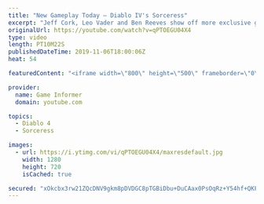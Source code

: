 ```yaml
---
title: "New Gameplay Today – Diablo IV's Sorceress"
excerpt: "Jeff Cork, Leo Vader and Ben Reeves show off more exclusive gameplay of Diablo IV, which can be viewed without commentary at ..."
originalUrl: https://youtube.com/watch?v=qPTOEGU04X4
type: video
length: PT10M22S
publishedDateTime: 2019-11-06T18:00:06Z
heat: 54

featuredContent: "<iframe width=\"800\" height=\"500\" frameborder=\"0\" src=\"https://www.youtube.com/embed/qPTOEGU04X4\" allow=\"accelerometer; autoplay; encrypted-media; gyroscope; picture-in-picture\" allowfullscreen></iframe>"

provider:
  name: Game Informer
  domain: youtube.com

topics:
  - Diablo 4
  - Sorceress

images:
  - url: https://i.ytimg.com/vi/qPTOEGU04X4/maxresdefault.jpg
    width: 1280
    height: 720
    isCached: true

secured: "xOkcbx3rw21ZQcDNV9gkm8pDVDGC8pTGBiDbu+DuCAax0PsOqRz+Y54hf+QKF2f1DZVnFFBgA1auIC/Naq9yJfPb/MlmsHATjduGa6NfFrn1KVhcxSTSs3eOwocexXL1AxuQiC00YesgYX14bATbZ1oX5fkIWbGDhTyW8KOMEO8bptaBADge4U++pP0if+sWL4XsdR6wi8gX4QqkQgaYOSaw8yaaCdtlJeYxs4148aKJGycXlDdOO08RbGKAP9zrhnUgVkhMSMLLEz+T29qL3M8z3d4QrLaoy44OC+4401t57YvdOKng/T6QosJD1DxLbng/I6wnfXjnPcrM0TvKEwQ/3aAts8O6QE3XFoLiB0RVxpFrGhe5MHtG0tlGL+p48zCBkyvyAcuymmwYbiak5Pjf5a0ZAoN7lQpDmQxvQ+nNgvMC9nhwu+81vDTzzS9q;1VL4+72UCXSL1qfc0w6bJg=="
---
```


